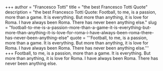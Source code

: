 +++
author = "Francesco Totti"
title = "the best Francesco Totti Quote"
description = "the best Francesco Totti Quote: Football, to me, is a passion, more than a game. It is everything. But more than anything, it is love for Roma. I have always been Roma. There has never been anything else."
slug = "football-to-me-is-a-passion-more-than-a-game-it-is-everything-but-more-than-anything-it-is-love-for-roma-i-have-always-been-roma-there-has-never-been-anything-else"
quote = '''Football, to me, is a passion, more than a game. It is everything. But more than anything, it is love for Roma. I have always been Roma. There has never been anything else.'''
+++
Football, to me, is a passion, more than a game. It is everything. But more than anything, it is love for Roma. I have always been Roma. There has never been anything else.
